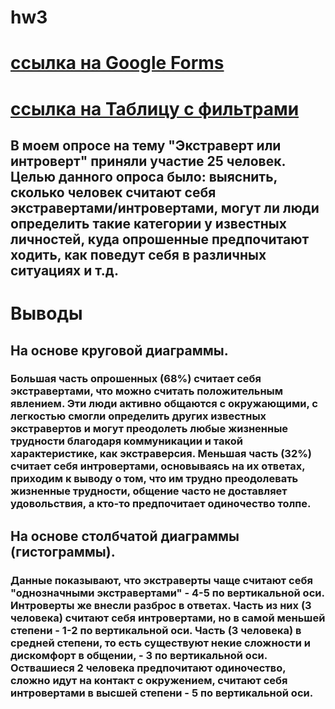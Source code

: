 # hw3
# [ссылка на Google Forms](https://docs.google.com/forms/d/1Vi-WLCm8miZCLrMRZgdBH5jT68WlnD9avGWgG9r6Hto/edit?usp=sharing)
# [ссылка на Таблицу с фильтрами](https://docs.google.com/spreadsheets/d/1jJPCjHfAf-v_RR5DSBZKr4SVQHr1KGjmIsF0jje8F9k)
## В моем опросе на тему "Экстраверт или интроверт" приняли участие 25 человек. Целью данного опроса было: выяснить, сколько человек считают себя экстравертами/интровертами, могут ли люди определить такие категории у известных личностей, куда опрошенные предпочитают ходить, как поведут себя в различных ситуациях и т.д.
# Выводы
## На основе круговой диаграммы.
### Большая часть опрошенных (68%) считает себя экстравертами, что можно считать положительным явлением. Эти люди активно общаются с окружающими, с легкостью смогли определить других известных экстравертов и могут преодолеть любые жизненные трудности благодаря коммуникации и такой характеристике, как экстраверсия. Меньшая часть (32%) считает себя интровертами, основываясь на их ответах, приходим к выводу о том, что им трудно преодолевать жизненные трудности, общение часто не доставляет удовольствия, а кто-то предпочитает одиночество толпе.
## На основе столбчатой диаграммы (гистограммы).
### Данные показывают, что экстраверты чаще считают себя "однозначными экстравертами" - 4-5 по вертикальной оси. Интроверты же внесли разброс в ответах. Часть из них (3 человека) считают себя интровертами, но в самой меньшей степени - 1-2 по вертикальной оси. Часть (3 человека) в средней степени, то есть существуют некие сложности и дискомфорт в общении, - 3 по вертикальной оси. Оствашиеся 2 человека предпочитают одиночество, сложно идут на контакт с окружением, считают себя интровертами в высшей степени - 5 по вертикальной оси.
